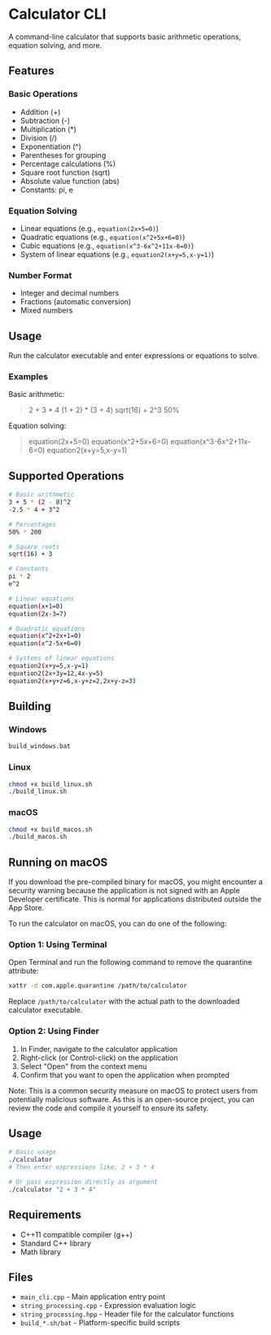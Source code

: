 # Calculator CLI

A command-line calculator that supports basic arithmetic operations, equation solving, and more.

## Features

### Basic Operations
- Addition (+)
- Subtraction (-)
- Multiplication (*)
- Division (/)
- Exponentiation (^)
- Parentheses for grouping
- Percentage calculations (%)
- Square root function (sqrt)
- Absolute value function (abs)
- Constants: pi, e

### Equation Solving
- Linear equations (e.g., `equation(2x+5=0)`)
- Quadratic equations (e.g., `equation(x^2+5x+6=0)`)
- Cubic equations (e.g., `equation(x^3-6x^2+11x-6=0)`)
- System of linear equations (e.g., `equation2(x+y=5,x-y=1)`)

### Number Format
- Integer and decimal numbers
- Fractions (automatic conversion)
- Mixed numbers

## Usage

Run the calculator executable and enter expressions or equations to solve.

### Examples

Basic arithmetic:
> 2 + 3 * 4
> (1 + 2) * (3 + 4)
> sqrt(16) + 2^3
> 50%

Equation solving:
> equation(2x+5=0)
> equation(x^2+5x+6=0)
> equation(x^3-6x^2+11x-6=0)
> equation2(x+y=5,x-y=1)

## Supported Operations

```bash
# Basic arithmetic
3 + 5 * (2 - 8)^2
-2.5 * 4 + 3^2

# Percentages
50% * 200

# Square roots
sqrt(16) + 3

# Constants
pi * 2
e^2

# Linear equations
equation(x+1=0)
equation(2x-3=7)

# Quadratic equations
equation(x^2+2x+1=0)
equation(x^2-5x+6=0)

# Systems of linear equations
equation2(x+y=5,x-y=1)
equation2(2x+3y=12,4x-y=5)
equation2(x+y+z=6,x-y+z=2,2x+y-z=3)
```

## Building

### Windows
```bash
build_windows.bat
```

### Linux
```bash
chmod +x build_linux.sh
./build_linux.sh
```

### macOS
```bash
chmod +x build_macos.sh
./build_macos.sh
```

## Running on macOS

If you download the pre-compiled binary for macOS, you might encounter a security warning because the application is not signed with an Apple Developer certificate. This is normal for applications distributed outside the App Store.

To run the calculator on macOS, you can do one of the following:

### Option 1: Using Terminal
Open Terminal and run the following command to remove the quarantine attribute:
```bash
xattr -d com.apple.quarantine /path/to/calculator
```

Replace `/path/to/calculator` with the actual path to the downloaded calculator executable.

### Option 2: Using Finder
1. In Finder, navigate to the calculator application
2. Right-click (or Control-click) on the application
3. Select "Open" from the context menu
4. Confirm that you want to open the application when prompted

Note: This is a common security measure on macOS to protect users from potentially malicious software. As this is an open-source project, you can review the code and compile it yourself to ensure its safety.

## Usage

```bash
# Basic usage
./calculator
# Then enter expressions like: 2 + 3 * 4

# Or pass expression directly as argument
./calculator "2 + 3 * 4"
```

## Requirements

- C++11 compatible compiler (g++)
- Standard C++ library
- Math library

## Files

- `main_cli.cpp` - Main application entry point
- `string_processing.cpp` - Expression evaluation logic
- `string_processing.hpp` - Header file for the calculator functions
- `build_*.sh/bat` - Platform-specific build scripts